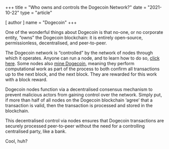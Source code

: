 +++
title = "Who owns and controls the Dogecoin Network?"
date = "2021-10-22"
type = "article"

[ author ]
  name = "Dogecoin"
+++
 
One of the wonderful things about Dogecoin is that no-one, or no corporate entity, “owns” the Dogecoin blockchain: it is entirely open-source, permissionless, decentralised, and peer-to-peer.  

The Dogecoin network is “controlled” by the network of nodes through which it operates. Anyone can run a node, and to learn how to do so, [click here](/dogepedia/how-tos/operating-a-node). Some nodes also [mine Dogecoin](/dogepedia/how-tos/mining-dogecoin), meaning they perform computational work as part of the process to both confirm all transactions up to the next block, and the next block. They are rewarded for this work with a block reward. 

Dogecoin nodes function via a decentralised consensus mechanism to prevent malicious actors from gaining control over the network. Simply put, if more than half of all nodes on the Dogecoin blockchain ‘agree’ that a transaction is valid, then the transaction is processed and stored in the blockchain.  

This decentralised control via nodes ensures that Dogecoin transactions are securely processed peer-to-peer without the need for a controlling centralised party, like a bank.  

Cool, huh? 